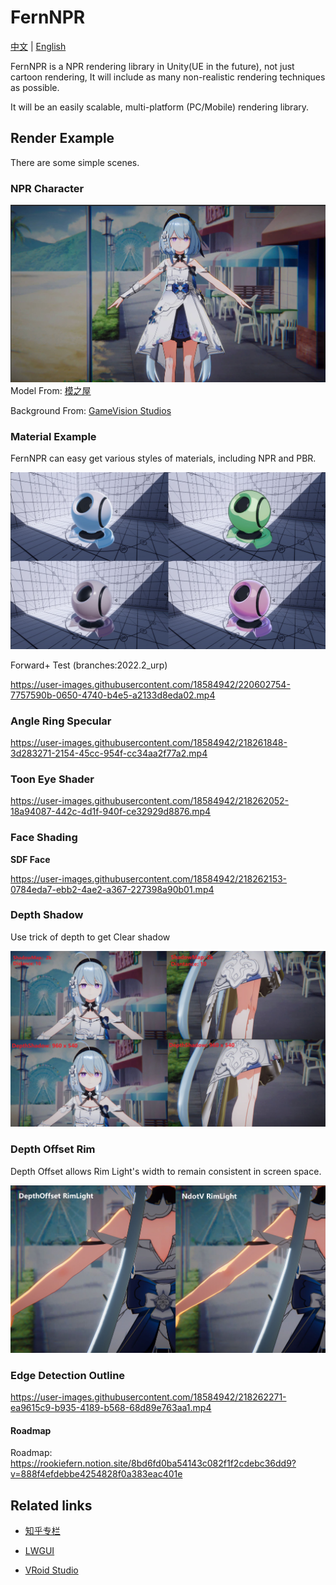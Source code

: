 # FernNPR

[中文](https://github.com/DeJhon-Huang/FernNPR/blob/master/README_CN.md) | [English](https://github.com/DeJhon-Huang/FernNPR/blob/master/README.md)

FernNPR is a NPR rendering library in Unity(UE in the future), not just cartoon rendering, It will include as many non-realistic rendering techniques as possible.

It will be an easily scalable, multi-platform (PC/Mobile) rendering library.

## Render Example
There are some simple scenes.

### NPR Character

![](DocAssets/11-22.jpg)
Model From: [模之屋](https://www.aplaybox.com/details/model/S5d7KiigvyIb)

Background From: [GameVision Studios](https://gamevision.artstation.com/projects/ZGZxYG)

### Material Example

FernNPR can easy get various styles of materials, including NPR and PBR.

![](DocAssets/MaterialBall.jpg)

Forward+ Test (branches:2022.2_urp)

https://user-images.githubusercontent.com/18584942/220602754-7757590b-0650-4740-b4e5-a2133d8eda02.mp4

### Angle Ring Specular

https://user-images.githubusercontent.com/18584942/218261848-3d283271-2154-45cc-954f-cc34aa2f77a2.mp4

### Toon Eye Shader

https://user-images.githubusercontent.com/18584942/218262052-18a94087-442c-4d1f-940f-ce32929d8876.mp4

### Face Shading

**SDF Face**

https://user-images.githubusercontent.com/18584942/218262153-0784eda7-ebb2-4ae2-a367-227398a90b01.mp4

### Depth Shadow 

Use trick of depth to get Clear shadow

![](DocAssets/DepthShadow.jpg)

### Depth Offset Rim

Depth Offset allows Rim Light's width to remain consistent in screen space.

![](DocAssets/DepthOffsetRim.jpg)

### Edge Detection Outline

https://user-images.githubusercontent.com/18584942/218262271-ea9615c9-b935-4189-b568-68d89e763aa1.mp4

#### Roadmap

Roadmap: https://rookiefern.notion.site/8bd6fd0ba54143c082f1f2cdebc36dd9?v=888f4efdebbe4254828f0a383eac401e

## Related links

- [知乎专栏](https://www.zhihu.com/column/c_1587028302690304000)

- [LWGUI](https://github.com/JasonMa0012/LWGUI)

- [VRoid Studio](https://vroid.com/en)
